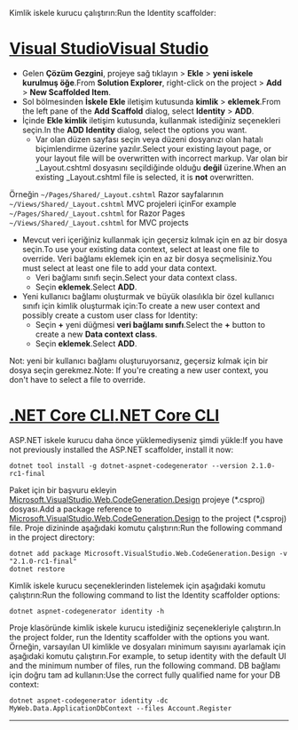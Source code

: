 <span data-ttu-id="42d00-101">Kimlik iskele kurucu çalıştırın:</span><span class="sxs-lookup"><span data-stu-id="42d00-101">Run the Identity scaffolder:</span></span>

# <a name="visual-studiotabvisual-studio"></a>[<span data-ttu-id="42d00-102">Visual Studio</span><span class="sxs-lookup"><span data-stu-id="42d00-102">Visual Studio</span></span>](#tab/visual-studio) 

* <span data-ttu-id="42d00-103">Gelen **Çözüm Gezgini**, projeye sağ tıklayın > **Ekle** > **yeni iskele kurulmuş öğe**.</span><span class="sxs-lookup"><span data-stu-id="42d00-103">From **Solution Explorer**, right-click on the project > **Add** > **New Scaffolded Item**.</span></span>
* <span data-ttu-id="42d00-104">Sol bölmesinden **İskele Ekle** iletişim kutusunda **kimlik** > **eklemek**.</span><span class="sxs-lookup"><span data-stu-id="42d00-104">From the left pane of the **Add Scaffold** dialog, select **Identity** > **ADD**.</span></span>
* <span data-ttu-id="42d00-105">İçinde **Ekle kimlik** iletişim kutusunda, kullanmak istediğiniz seçenekleri seçin.</span><span class="sxs-lookup"><span data-stu-id="42d00-105">In the **ADD Identity** dialog, select the options you want.</span></span>
  * <span data-ttu-id="42d00-106">Var olan düzen sayfası seçin veya düzeni dosyanızı olan hatalı biçimlendirme üzerine yazılır.</span><span class="sxs-lookup"><span data-stu-id="42d00-106">Select your existing layout page, or your layout file will be overwritten with incorrect markup.</span></span> <span data-ttu-id="42d00-107">Var olan bir _Layout.cshtml dosyasını seçildiğinde olduğu **değil** üzerine.</span><span class="sxs-lookup"><span data-stu-id="42d00-107">When an existing _Layout.cshtml file is selected, it is **not** overwritten.</span></span>

 <span data-ttu-id="42d00-108">Örneğin `~/Pages/Shared/_Layout.cshtml` Razor sayfalarının `~/Views/Shared/_Layout.cshtml` MVC projeleri için</span><span class="sxs-lookup"><span data-stu-id="42d00-108">For example `~/Pages/Shared/_Layout.cshtml` for Razor Pages `~/Views/Shared/_Layout.cshtml` for MVC projects</span></span> 
* <span data-ttu-id="42d00-109">Mevcut veri içeriğiniz kullanmak için geçersiz kılmak için en az bir dosya seçin.</span><span class="sxs-lookup"><span data-stu-id="42d00-109">To use your existing data context, select at least one file to override.</span></span> <span data-ttu-id="42d00-110">Veri bağlamı eklemek için en az bir dosya seçmelisiniz.</span><span class="sxs-lookup"><span data-stu-id="42d00-110">You must select at least one file to add your data context.</span></span> 
  * <span data-ttu-id="42d00-111">Veri bağlamı sınıfı seçin.</span><span class="sxs-lookup"><span data-stu-id="42d00-111">Select your data context class.</span></span>
  * <span data-ttu-id="42d00-112">Seçin **eklemek**.</span><span class="sxs-lookup"><span data-stu-id="42d00-112">Select **ADD**.</span></span>
* <span data-ttu-id="42d00-113">Yeni kullanıcı bağlamı oluşturmak ve büyük olasılıkla bir özel kullanıcı sınıfı için kimlik oluşturmak için:</span><span class="sxs-lookup"><span data-stu-id="42d00-113">To create a new user context and possibly create a custom user class for Identity:</span></span>
  * <span data-ttu-id="42d00-114">Seçin **+** yeni düğmesi **veri bağlamı sınıfı**.</span><span class="sxs-lookup"><span data-stu-id="42d00-114">Select the **+** button to create a new **Data context class**.</span></span>
  * <span data-ttu-id="42d00-115">Seçin **eklemek**.</span><span class="sxs-lookup"><span data-stu-id="42d00-115">Select **ADD**.</span></span>
  
<span data-ttu-id="42d00-116">Not: yeni bir kullanıcı bağlamı oluşturuyorsanız, geçersiz kılmak için bir dosya seçin gerekmez.</span><span class="sxs-lookup"><span data-stu-id="42d00-116">Note: If you're creating a new user context, you don't have to select a file to override.</span></span>

# <a name="net-core-clitabnetcore-cli"></a>[<span data-ttu-id="42d00-117">.NET Core CLI</span><span class="sxs-lookup"><span data-stu-id="42d00-117">.NET Core CLI</span></span>](#tab/netcore-cli)

<span data-ttu-id="42d00-118">ASP.NET iskele kurucu daha önce yüklemediyseniz şimdi yükle:</span><span class="sxs-lookup"><span data-stu-id="42d00-118">If you have not previously installed the ASP.NET scaffolder, install it now:</span></span>

```cli
dotnet tool install -g dotnet-aspnet-codegenerator --version 2.1.0-rc1-final
```

<span data-ttu-id="42d00-119">Paket için bir başvuru ekleyin [Microsoft.VisualStudio.Web.CodeGeneration.Design](https://www.nuget.org/packages/Microsoft.VisualStudio.Web.CodeGeneration.Design/) projeye (\*.csproj) dosyası.</span><span class="sxs-lookup"><span data-stu-id="42d00-119">Add a package reference to [Microsoft.VisualStudio.Web.CodeGeneration.Design](https://www.nuget.org/packages/Microsoft.VisualStudio.Web.CodeGeneration.Design/) to the project (\*.csproj) file.</span></span> <span data-ttu-id="42d00-120">Proje dizininde aşağıdaki komutu çalıştırın:</span><span class="sxs-lookup"><span data-stu-id="42d00-120">Run the following command in the project directory:</span></span>

```cli
dotnet add package Microsoft.VisualStudio.Web.CodeGeneration.Design -v "2.1.0-rc1-final"
dotnet restore
```

<span data-ttu-id="42d00-121">Kimlik iskele kurucu seçeneklerinden listelemek için aşağıdaki komutu çalıştırın:</span><span class="sxs-lookup"><span data-stu-id="42d00-121">Run the following command to list the Identity scaffolder options:</span></span>

```cli
dotnet aspnet-codegenerator identity -h
```

<span data-ttu-id="42d00-122">Proje klasöründe kimlik iskele kurucu istediğiniz seçenekleriyle çalıştırın.</span><span class="sxs-lookup"><span data-stu-id="42d00-122">In the project folder, run the Identity scaffolder with the options you want.</span></span> <span data-ttu-id="42d00-123">Örneğin, varsayılan UI kimlikle ve dosyaları minimum sayısını ayarlamak için aşağıdaki komutu çalıştırın.</span><span class="sxs-lookup"><span data-stu-id="42d00-123">For example, to setup identity with the default UI and the minimum number of files, run the following command.</span></span> <span data-ttu-id="42d00-124">DB bağlamı için doğru tam ad kullanın:</span><span class="sxs-lookup"><span data-stu-id="42d00-124">Use the correct fully qualified name for your DB context:</span></span>

```cli
dotnet aspnet-codegenerator identity -dc MyWeb.Data.ApplicationDbContext --files Account.Register
```
-------------
